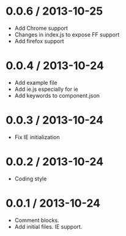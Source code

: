 
0.0.6 / 2013-10-25 
==================

 * Add Chrome support
 * Changes in index.js to expose FF support
 * Add firefox support

0.0.4 / 2013-10-24 
==================

 * Add example file
 * Add ie.js especially for ie
 * Add keywords to component.json

0.0.3 / 2013-10-24 
==================

 * Fix IE initialization

0.0.2 / 2013-10-24 
==================

 * Coding style

0.0.1 / 2013-10-24 
==================

 * Comment blocks.
 * Add initial files. IE support.
